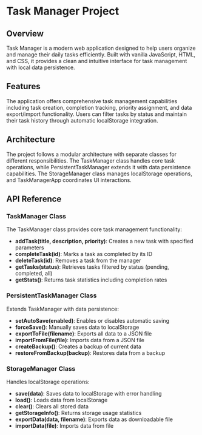 # Task Manager Project

## Overview

Task Manager is a modern web application designed to help users organize and manage their daily tasks efficiently. Built with vanilla JavaScript, HTML, and CSS, it provides a clean and intuitive interface for task management with local data persistence.

## Features

The application offers comprehensive task management capabilities including task creation, completion tracking, priority assignment, and data export/import functionality. Users can filter tasks by status and maintain their task history through automatic localStorage integration.

## Architecture

The project follows a modular architecture with separate classes for different responsibilities. The TaskManager class handles core task operations, while PersistentTaskManager extends it with data persistence capabilities. The StorageManager class manages localStorage operations, and TaskManagerApp coordinates UI interactions.

## API Reference

### TaskManager Class

The TaskManager class provides core task management functionality:

- **addTask(title, description, priority)**: Creates a new task with specified parameters
- **completeTask(id)**: Marks a task as completed by its ID
- **deleteTask(id)**: Removes a task from the manager
- **getTasks(status)**: Retrieves tasks filtered by status (pending, completed, all)
- **getStats()**: Returns task statistics including completion rates

### PersistentTaskManager Class

Extends TaskManager with data persistence:

- **setAutoSave(enabled)**: Enables or disables automatic saving
- **forceSave()**: Manually saves data to localStorage
- **exportToFile(filename)**: Exports all data to a JSON file
- **importFromFile(file)**: Imports data from a JSON file
- **createBackup()**: Creates a backup of current data
- **restoreFromBackup(backup)**: Restores data from a backup

### StorageManager Class

Handles localStorage operations:

- **save(data)**: Saves data to localStorage with error handling
- **load()**: Loads data from localStorage
- **clear()**: Clears all stored data
- **getStorageInfo()**: Returns storage usage statistics
- **exportData(data, filename)**: Exports data as downloadable file
- **importData(file)**: Imports data from file
